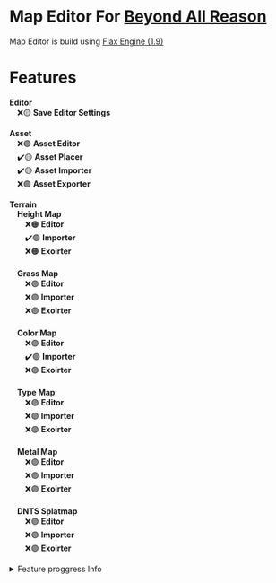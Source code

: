 # Map Editor For [Beyond All Reason](https://www.beyondallreason.info)<br>
Map Editor is build using [Flax Engine (1.9)](https://flaxengine.com)

# Features

**Editor**<br>
&emsp;❌🟡 **Save Editor Settings**<br>

**Asset**<br>
&emsp;❌🟣 **Asset Editor**<br>
&emsp;✔️🟡 **Asset Placer**<br>
&emsp;✔️🟡 **Asset Importer**<br>
&emsp;❌🟣 **Asset Exporter**<br>



**Terrain**<br>
&emsp;**Height Map**<br>
&emsp;&emsp;❌🟠 **Editor**<br>
&emsp;&emsp;✔️🟢 **Importer**<br>
&emsp;&emsp;❌🟠 **Exoirter**<br>
<br>
&emsp;**Grass Map**<br>
&emsp;&emsp;❌🟣 **Editor**<br>
&emsp;&emsp;❌🟣 **Importer**<br>
&emsp;&emsp;❌🟣 **Exoirter**<br>
<br>
&emsp;**Color Map**<br>
&emsp;&emsp;❌🟣 **Editor**<br>
&emsp;&emsp;✔️🟢 **Importer**<br>
&emsp;&emsp;❌🟣 **Exoirter**<br>
<br>
&emsp;**Type Map**<br>
&emsp;&emsp;❌🟣 **Editor**<br>
&emsp;&emsp;❌🟣 **Importer**<br>
&emsp;&emsp;❌🟣 **Exoirter**<br>
<br>
&emsp;**Metal Map**<br>
&emsp;&emsp;❌🟣 **Editor**<br>
&emsp;&emsp;❌🟣 **Importer**<br>
&emsp;&emsp;❌🟣 **Exoirter**<br>
<br>
&emsp;**DNTS Splatmap**<br>
&emsp;&emsp;❌🟣 **Editor**<br>
&emsp;&emsp;❌🟣 **Importer**<br>
&emsp;&emsp;❌🟣 **Exoirter**<br>

<details>
<summary>Feature proggress Info</summary>
🔴 - will be added but, no one is working on it <br>
🟠 - work on a feature has started <br>
🟡 - fresh out of the owen (incompilte) <br>
🟢 - ready for use but in testing <br>
🔵 - stabile no bugs <br>
🟣 - Planed but maybe never added<br>
❌ - not iplemented <br>
✔️ - done and usable <br>
</details>
